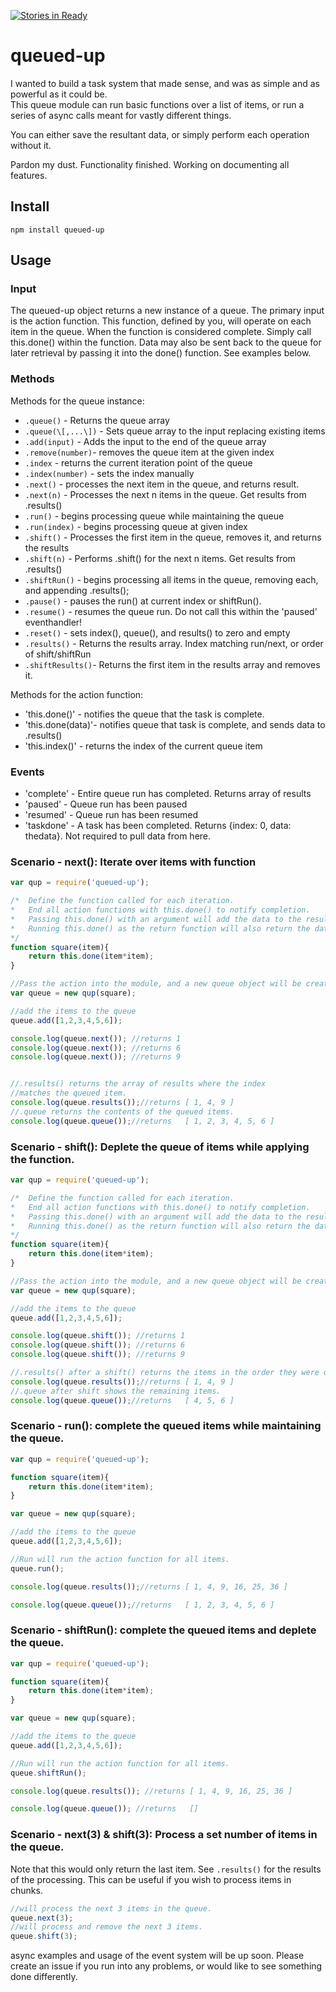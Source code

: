 [![Stories in Ready](https://badge.waffle.io/Johnhhorton/queued-up.svg?label=ready&title=Ready)](http://waffle.io/Johnhhorton/queued-up)

# queued-up
I wanted to build a task system that made sense, and was as simple and as powerful as it could be.  
This queue module can run basic functions over a list of items, or run a series of async calls meant for vastly different things.


You can either save the resultant data, or simply perform each operation without it.

Pardon my dust. Functionality finished.  Working on documenting all features.

## Install

`npm install queued-up`

## Usage

### Input

The queued-up object returns a new instance of a queue.  The primary input is the action function.
This function, defined by you, will operate on each item in the queue.  When the function is
considered complete.  Simply call this.done() within the function. Data may also be sent back to
the queue for later retrieval by passing it into the done() function. See examples below.

### Methods

Methods for the queue instance:

* `.queue()`       - Returns the queue array
* `.queue(\[,...\])` - Sets queue array to the input replacing existing items
* `.add(input)`    - Adds the input to the end of the queue array
* `.remove(number)`- removes the queue item at the given index
* `.index`         - returns the current iteration point of the queue
* `.index(number)` - sets the index manually
* `.next()`        - processes the next item in the queue, and returns result.
* `.next(n)`       - Processes the next n items in the queue. Get results from .results()
* `.run()`         - begins processing queue while maintaining the queue
* `.run(index)`    - begins processing queue at given index
* `.shift()`       - Processes the first item in the queue, removes it, and returns the results
* `.shift(n)`      - Performs .shift() for the next n items. Get results from .results()
* `.shiftRun()`	 - begins processing all items in the queue, removing each, and appending .results();
* `.pause()`       - pauses the run() at current index or shiftRun().
* `.resume()`      - resumes the queue run. Do not call this within the 'paused' eventhandler!
* `.reset()`       - sets index(), queue(), and results() to zero and empty
* `.results()`     - Returns the results array. Index matching run/next, or order of shift/shiftRun
* `.shiftResults()`- Returns the first item in the results array and removes it.

Methods for the action function:

* 'this.done()'    - notifies the queue that the task is complete.
* 'this.done(data)'- notifies queue that task is complete, and sends data to .results()
* 'this.index()'   - returns the index of the current queue item

### Events

* 'complete' - Entire queue run has completed. Returns array of results
* 'paused'   - Queue run has been paused
* 'resumed'  - Queue run has been resumed
* 'taskdone' - A task has been completed.  Returns {index: 0, data: thedata}.  Not required to pull data from here.

### Scenario - next(): Iterate over items with function

```javascript
var qup = require('queued-up');

/*  Define the function called for each iteration.
*   End all action functions with this.done() to notify completion.
*   Passing this.done() with an argument will add the data to the results array queue.results().
*   Running this.done() as the return function will also return the data in .next() and .shift().
*/
function square(item){
	return this.done(item*item);
}

//Pass the action into the module, and a new queue object will be created.
var queue = new qup(square);

//add the items to the queue
queue.add([1,2,3,4,5,6]);

console.log(queue.next()); //returns 1
console.log(queue.next()); //returns 6
console.log(queue.next()); //returns 9


//.results() returns the array of results where the index
//matches the queued item.
console.log(queue.results());//returns [ 1, 4, 9 ]
//.queue returns the contents of the queued items.
console.log(queue.queue());//returns   [ 1, 2, 3, 4, 5, 6 ]
```



### Scenario - shift(): Deplete the queue of items while applying the function.
```javascript
var qup = require('queued-up');

/*  Define the function called for each iteration.
*   End all action functions with this.done() to notify completion.
*   Passing this.done() with an argument will add the data to the results array queue.results().
*   Running this.done() as the return function will also return the data in .next() and .shift().
*/
function square(item){
	return this.done(item*item);
}

//Pass the action into the module, and a new queue object will be created.
var queue = new qup(square);

//add the items to the queue
queue.add([1,2,3,4,5,6]);

console.log(queue.shift()); //returns 1
console.log(queue.shift()); //returns 6
console.log(queue.shift()); //returns 9

//.results() after a shift() returns the items in the order they were operated on.
console.log(queue.results());//returns [ 1, 4, 9 ]
//.queue after shift shows the remaining items.
console.log(queue.queue());//returns   [ 4, 5, 6 ]
```



### Scenario - run(): complete the queued items while maintaining the queue.
```javascript
var qup = require('queued-up');

function square(item){
	return this.done(item*item);
}

var queue = new qup(square);

//add the items to the queue
queue.add([1,2,3,4,5,6]);

//Run will run the action function for all items.
queue.run();

console.log(queue.results());//returns [ 1, 4, 9, 16, 25, 36 ]

console.log(queue.queue());//returns   [ 1, 2, 3, 4, 5, 6 ]
```


### Scenario - shiftRun(): complete the queued items and deplete the queue.
```javascript
var qup = require('queued-up');

function square(item){
	return this.done(item*item);
}

var queue = new qup(square);

//add the items to the queue
queue.add([1,2,3,4,5,6]);

//Run will run the action function for all items.
queue.shiftRun();

console.log(queue.results()); //returns [ 1, 4, 9, 16, 25, 36 ]

console.log(queue.queue()); //returns   []
```

### Scenario - next(3) & shift(3): Process a set number of items in the queue.

Note that this would only return the last item.  See `.results()` for the results of the processing.  This can be useful if you wish to process items in chunks.

```javascript
//will process the next 3 items in the queue.
queue.next(3);
//will process and remove the next 3 items.
queue.shift(3);
```

async examples and usage of the event system will be up soon.  Please create
an issue if you run into any problems, or would like to see something done
differently.

